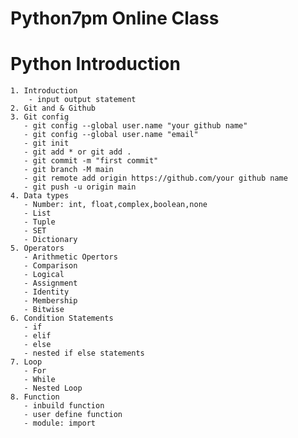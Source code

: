 # Python7pm Online Class

# Python Introduction

    1. Introduction
        - input output statement
    2. Git and & Github 
    3. Git config
       - git config --global user.name "your github name"
       - git config --global user.name "email"
       - git init
       - git add * or git add .
       - git commit -m "first commit"
       - git branch -M main
       - git remote add origin https://github.com/your github name
       - git push -u origin main
    4. Data types
       - Number: int, float,complex,boolean,none
       - List
       - Tuple
       - SET
       - Dictionary
    5. Operators
       - Arithmetic Opertors
       - Comparison
       - Logical 
       - Assignment 
       - Identity
       - Membership
       - Bitwise 
    6. Condition Statements 
       - if 
       - elif
       - else
       - nested if else statements
    7. Loop
       - For
       - While
       - Nested Loop
    8. Function
       - inbuild function
       - user define function
       - module: import






